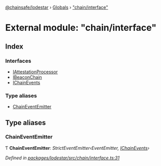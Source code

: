 [@chainsafe/lodestar](../README.md) › [Globals](../globals.md) › ["chain/interface"](_chain_interface_.md)

# External module: "chain/interface"

## Index

### Interfaces

* [IAttestationProcessor](../interfaces/_chain_interface_.iattestationprocessor.md)
* [IBeaconChain](../interfaces/_chain_interface_.ibeaconchain.md)
* [IChainEvents](../interfaces/_chain_interface_.ichainevents.md)

### Type aliases

* [ChainEventEmitter](_chain_interface_.md#chaineventemitter)

## Type aliases

###  ChainEventEmitter

Ƭ **ChainEventEmitter**: *StrictEventEmitter‹EventEmitter, [IChainEvents](../interfaces/_chain_interface_.ichainevents.md)›*

*Defined in [packages/lodestar/src/chain/interface.ts:31](https://github.com/ChainSafe/lodestar/blob/77c37bfb8/packages/lodestar/src/chain/interface.ts#L31)*
